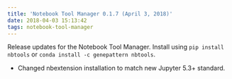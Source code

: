 ```yaml
---
title: 'Notebook Tool Manager 0.1.7 (April 3, 2018)'
date: 2018-04-03 15:13:42
tags: notebook-tool-manager
---
```


Release updates for the Notebook Tool Manager. Install using ``pip install nbtools`` or ``conda install -c genepattern nbtools``.


- Changed nbextension installation to match new Jupyter 5.3+ standard.